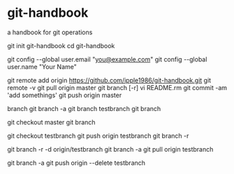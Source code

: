 # git-handbook
a handbook for git operations

git init git-handbook
cd git-handbook

git config --global user.email "you@example.com"
git config --global user.name "Your Name"

git remote add origin https://github.com/ipple1986/git-handbook.git
git remote -v
git pull origin master
git branch [-r]
vi README.rm
git commit -am 'add somethings'
git push origin master


branch
git branch -a
git branch testbranch
git branch

git checkout master
git branch

git checkout testbranch
git push origin  testbranch
git branch -r

git branch -r -d origin/testbranch
git branch -a
git pull origin testbranch

git branch -a
git push origin --delete testbranch



